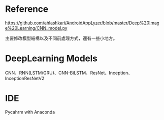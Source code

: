 # Reference 
https://github.com/ahlashkari/AndroidAppLyzer/blob/master/Deep%20Image%20Learning/CNN_model.py

主要修改模型結構以及不同前處理方式，還有一些小地方。

# DeepLearning Models
 CNN、RNN(LSTM/GRU)、CNN-BiLSTM、ResNet、Inception、InceptionResNetV2
 
# IDE
Pycahrm with Anaconda
